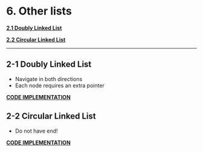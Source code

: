 # 6. Other lists

**[2.1 Doubly Linked List](#2-1-doubly-linked-list)**

**[2.2 Circular Linked List](#2-2-circular-linked-list)**

---

## 2-1 Doubly Linked List

- Navigate in both directions
- Each node requires an extra pointer

**[CODE IMPLEMENTATION](Src/dll.c)**

## 2-2 Circular Linked List

- Do not have end!

**[CODE IMPLEMENTATION](Src/cll.c)**
